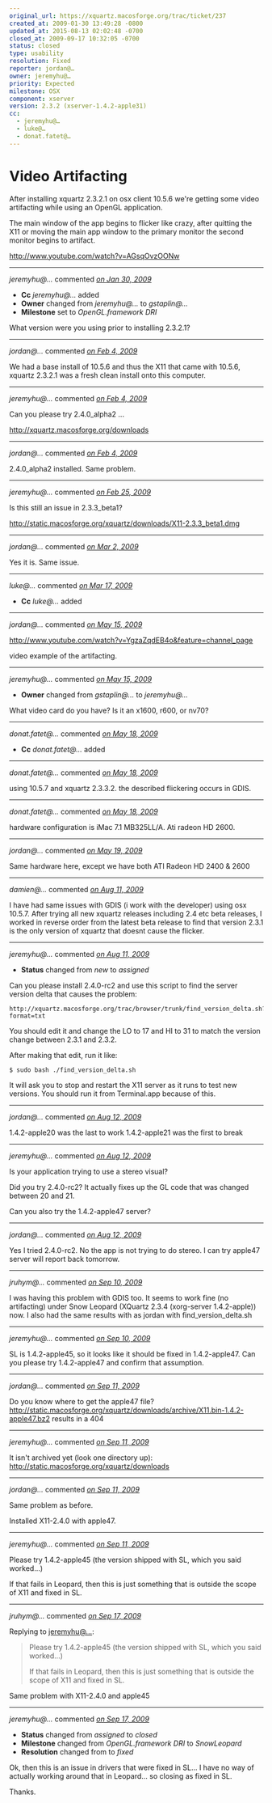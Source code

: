 ```yaml
---
original_url: https://xquartz.macosforge.org/trac/ticket/237
created_at: 2009-01-30 13:49:28 -0800
updated_at: 2015-08-13 02:02:48 -0700
closed_at: 2009-09-17 10:32:05 -0700
status: closed
type: usability
resolution: Fixed
reporter: jordan@…
owner: jeremyhu@…
priority: Expected
milestone: OSX
component: xserver
version: 2.3.2 (xserver-1.4.2-apple31)
cc:
  - jeremyhu@…
  - luke@…
  - donat.fatet@…
---
```


Video Artifacting
=================


After installing xquartz 2.3.2.1 on osx client 10.5.6 we're getting some video artifacting while using an OpenGL application.

The main window of the app begins to flicker like crazy, after quitting the X11 or moving the main app window to the primary monitor the second monitor begins to artifact.

<http://www.youtube.com/watch?v=AGsqOvzOONw>



---

*jeremyhu@…* commented *[on Jan 30, 2009](https://xquartz.macosforge.org/trac/ticket/237#comment:1 "January 30, 2009 at 3:40 PM PST")*

-   **Cc** *jeremyhu@…* added
-   **Owner** changed from *jeremyhu@…* to *gstaplin@…*
-   **Milestone** set to *OpenGL.framework DRI*

What version were you using prior to installing 2.3.2.1?



---

*jordan@…* commented *[on Feb 4, 2009](https://xquartz.macosforge.org/trac/ticket/237#comment:2 "February 4, 2009 at 8:20 AM PST")*

We had a base install of 10.5.6 and thus the X11 that came with 10.5.6, xquartz 2.3.2.1 was a fresh clean install onto this computer.



---

*jeremyhu@…* commented *[on Feb 4, 2009](https://xquartz.macosforge.org/trac/ticket/237#comment:3 "February 4, 2009 at 9:39 AM PST")*

Can you please try 2.4.0\_alpha2 ...

<http://xquartz.macosforge.org/downloads>



---

*jordan@…* commented *[on Feb 4, 2009](https://xquartz.macosforge.org/trac/ticket/237#comment:4 "February 4, 2009 at 11:29 AM PST")*

2.4.0\_alpha2 installed. Same problem.



---

*jeremyhu@…* commented *[on Feb 25, 2009](https://xquartz.macosforge.org/trac/ticket/237#comment:5 "February 25, 2009 at 6:45 PM PST")*

Is this still an issue in 2.3.3\_beta1?

<http://static.macosforge.org/xquartz/downloads/X11-2.3.3_beta1.dmg>



---

*jordan@…* commented *[on Mar 2, 2009](https://xquartz.macosforge.org/trac/ticket/237#comment:6 "March 2, 2009 at 9:45 AM PST")*

Yes it is. Same issue.



---

*luke@…* commented *[on Mar 17, 2009](https://xquartz.macosforge.org/trac/ticket/237#comment:7 "March 17, 2009 at 9:38 AM PDT")*

-   **Cc** *luke@…* added



---

*jordan@…* commented *[on May 15, 2009](https://xquartz.macosforge.org/trac/ticket/237#comment:8 "May 15, 2009 at 1:34 PM PDT")*

<http://www.youtube.com/watch?v=YgzaZqdEB4o&feature=channel_page>

video example of the artifacting.



---

*jeremyhu@…* commented *[on May 15, 2009](https://xquartz.macosforge.org/trac/ticket/237#comment:9 "May 15, 2009 at 4:31 PM PDT")*

-   **Owner** changed from *gstaplin@…* to *jeremyhu@…*

What video card do you have? Is it an x1600, r600, or nv70?



---

*donat.fatet@…* commented *[on May 18, 2009](https://xquartz.macosforge.org/trac/ticket/237#comment:10 "May 18, 2009 at 5:08 AM PDT")*

-   **Cc** *donat.fatet@…* added



---

*donat.fatet@…* commented *[on May 18, 2009](https://xquartz.macosforge.org/trac/ticket/237#comment:11 "May 18, 2009 at 5:09 AM PDT")*

using 10.5.7 and xquartz 2.3.3.2. the described flickering occurs in GDIS.



---

*donat.fatet@…* commented *[on May 18, 2009](https://xquartz.macosforge.org/trac/ticket/237#comment:12 "May 18, 2009 at 5:15 AM PDT")*

hardware configuration is iMac 7.1 MB325LL/A. Ati radeon HD 2600.



---

*jordan@…* commented *[on May 19, 2009](https://xquartz.macosforge.org/trac/ticket/237#comment:13 "May 19, 2009 at 8:27 AM PDT")*

Same hardware here, except we have both ATI Radeon HD 2400 & 2600



---

*damien@…* commented *[on Aug 11, 2009](https://xquartz.macosforge.org/trac/ticket/237#comment:14 "August 11, 2009 at 7:32 PM PDT")*

I have had same issues with GDIS (i work with the developer) using osx 10.5.7. After trying all new xquartz releases including 2.4 etc beta releases, I worked in reverse order from the latest beta release to find that version 2.3.1 is the only version of xquartz that doesnt cause the flicker.



---

*jeremyhu@…* commented *[on Aug 11, 2009](https://xquartz.macosforge.org/trac/ticket/237#comment:15 "August 11, 2009 at 11:11 PM PDT")*

-   **Status** changed from *new* to *assigned*

Can you please install 2.4.0-rc2 and use this script to find the server version delta that causes the problem:

    http://xquartz.macosforge.org/trac/browser/trunk/find_version_delta.sh?format=txt

You should edit it and change the LO to 17 and HI to 31 to match the version change between 2.3.1 and 2.3.2.

After making that edit, run it like:

    $ sudo bash ./find_version_delta.sh

It will ask you to stop and restart the X11 server as it runs to test new versions. You should run it from Terminal.app because of this.



---

*jordan@…* commented *[on Aug 12, 2009](https://xquartz.macosforge.org/trac/ticket/237#comment:16 "August 12, 2009 at 8:49 AM PDT")*

1.4.2-apple20 was the last to work
1.4.2-apple21 was the first to break



---

*jeremyhu@…* commented *[on Aug 12, 2009](https://xquartz.macosforge.org/trac/ticket/237#comment:17 "August 12, 2009 at 10:29 AM PDT")*

Is your application trying to use a stereo visual?

Did you try 2.4.0-rc2? It actually fixes up the GL code that was changed between 20 and 21.

Can you also try the 1.4.2-apple47 server?



---

*jordan@…* commented *[on Aug 12, 2009](https://xquartz.macosforge.org/trac/ticket/237#comment:18 "August 12, 2009 at 2:51 PM PDT")*

Yes I tried 2.4.0-rc2. No the app is not trying to do stereo. I can try apple47 server will report back tomorrow.



---

*jruhym@…* commented *[on Sep 10, 2009](https://xquartz.macosforge.org/trac/ticket/237#comment:19 "September 10, 2009 at 2:05 PM PDT")*

I was having this problem with GDIS too. It seems to work fine (no artifacting) under Snow Leopard (XQuartz 2.3.4 (xorg-server 1.4.2-apple)) now. I also had the same results with as jordan with find\_version\_delta.sh



---

*jeremyhu@…* commented *[on Sep 10, 2009](https://xquartz.macosforge.org/trac/ticket/237#comment:20 "September 10, 2009 at 8:30 PM PDT")*

SL is 1.4.2-apple45, so it looks like it should be fixed in 1.4.2-apple47. Can you please try 1.4.2-apple47 and confirm that assumption.



---

*jordan@…* commented *[on Sep 11, 2009](https://xquartz.macosforge.org/trac/ticket/237#comment:21 "September 11, 2009 at 9:18 AM PDT")*

Do you know where to get the apple47 file? <http://static.macosforge.org/xquartz/downloads/archive/X11.bin-1.4.2-apple47.bz2> results in a 404



---

*jeremyhu@…* commented *[on Sep 11, 2009](https://xquartz.macosforge.org/trac/ticket/237#comment:22 "September 11, 2009 at 9:33 AM PDT")*

It isn't archived yet (look one directory up):
<http://static.macosforge.org/xquartz/downloads>



---

*jordan@…* commented *[on Sep 11, 2009](https://xquartz.macosforge.org/trac/ticket/237#comment:23 "September 11, 2009 at 9:35 AM PDT")*

Same problem as before.

Installed X11-2.4.0 with apple47.



---

*jeremyhu@…* commented *[on Sep 11, 2009](https://xquartz.macosforge.org/trac/ticket/237#comment:24 "September 11, 2009 at 11:31 PM PDT")*

Please try 1.4.2-apple45 (the version shipped with SL, which you said worked...)

If that fails in Leopard, then this is just something that is outside the scope of X11 and fixed in SL.



---

*jruhym@…* commented *[on Sep 17, 2009](https://xquartz.macosforge.org/trac/ticket/237#comment:25 "September 17, 2009 at 9:35 AM PDT")*

Replying to [jeremyhu@…](https://xquartz.macosforge.org/trac/ticket/237#comment:24):

> Please try 1.4.2-apple45 (the version shipped with SL, which you said worked...)
>
> If that fails in Leopard, then this is just something that is outside the scope of X11 and fixed in SL.

Same problem with X11-2.4.0 and apple45



---

*jeremyhu@…* commented *[on Sep 17, 2009](https://xquartz.macosforge.org/trac/ticket/237#comment:26 "September 17, 2009 at 10:32 AM PDT")*

-   **Status** changed from *assigned* to *closed*
-   **Milestone** changed from *OpenGL.framework DRI* to *SnowLeopard*
-   **Resolution** changed from to *fixed*

Ok, then this is an issue in drivers that were fixed in SL... I have no way of actually working around that in Leopard... so closing as fixed in SL.

Thanks.



